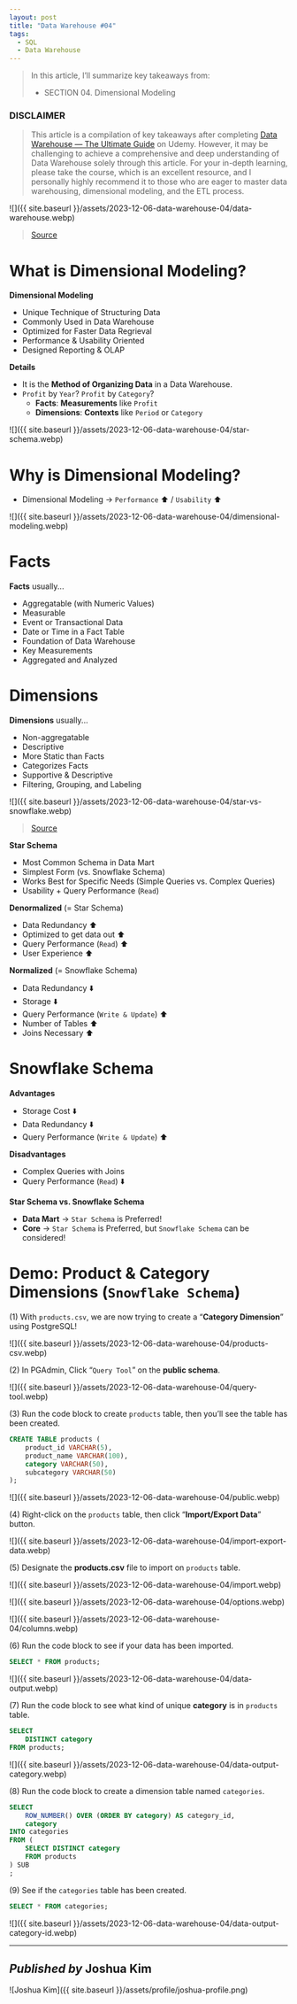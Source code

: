 ```yaml
---
layout: post
title: "Data Warehouse #04"
tags:
  - SQL
  - Data Warehouse
---
```


> In this article, I’ll summarize key takeaways from:
> -   SECTION 04. Dimensional Modeling

### DISCLAIMER
> This article is a compilation of key takeaways after completing  [Data Warehouse — The Ultimate Guide](https://www.udemy.com/course/data-warehouse-the-ultimate-guide/)  on Udemy. However, it may be challenging to achieve a comprehensive and deep understanding of Data Warehouse solely through this article. For your in-depth learning, please take the course, which is an excellent resource, and I personally highly recommend it to those who are eager to master data warehousing, dimensional modeling, and the ETL process.

![]({{ site.baseurl }}/assets/2023-12-06-data-warehouse-04/data-warehouse.webp)
> [Source](https://www.udemy.com/course/data-warehouse-the-ultimate-guide/)

# What is Dimensional Modeling?

**Dimensional Modeling**
* Unique Technique of Structuring Data
* Commonly Used in Data Warehouse
* Optimized for Faster Data Regrieval
* Performance & Usability Oriented
* Designed Reporting & OLAP

**Details**
-   It is the  **Method of Organizing Data**  in a Data Warehouse.
-   `Profit`  by  `Year`?  `Profit`  by  `Category`?
	-   **Facts**:  **Measurements**  like  `Profit`
	-   **Dimensions**:  **Contexts**  like  `Period`  or  `Category`

![]({{ site.baseurl }}/assets/2023-12-06-data-warehouse-04/star-schema.webp)

# Why is Dimensional Modeling?

-   Dimensional Modeling → `Performance` ⬆️ / `Usability` ⬆️

![]({{ site.baseurl }}/assets/2023-12-06-data-warehouse-04/dimensional-modeling.webp)

# Facts

**Facts** usually...
* Aggregatable (with Numeric Values)
* Measurable
* Event or Transactional Data
* Date or Time in a Fact Table
* Foundation of Data Warehouse
* Key Measurements
* Aggregated and Analyzed

# Dimensions

**Dimensions** usually...
* Non-aggregatable
* Descriptive
* More Static than Facts
* Categorizes Facts
* Supportive & Descriptive
* Filtering, Grouping, and Labeling

![]({{ site.baseurl }}/assets/2023-12-06-data-warehouse-04/star-vs-snowflake.webp)
> [Source](https://nidhig631.medium.com/star-schema-vs-snowflake-schema-78dc9424a8a2)

**Star Schema**
* Most Common Schema in Data Mart
* Simplest Form (vs. Snowflake Schema)
* Works Best for Specific Needs (Simple Queries vs. Complex Queries)
* Usability + Query Performance (`Read`)

**Denormalized** (= Star Schema)
-   Data Redundancy ⬆️
-   Optimized to get data out ⬆️
-   Query Performance (`Read`) ⬆️
-   User Experience ⬆️

**Normalized** (= Snowflake Schema)
-   Data Redundancy ⬇️
-   Storage ⬇️
-   Query Performance (`Write & Update`) ⬆️
-   Number of Tables ⬆️
-   Joins Necessary ⬆️

# Snowflake Schema

**Advantages**
-   Storage Cost ⬇️
-   Data Redundancy ⬇️
-   Query Performance (`Write & Update`) ⬆️

**Disadvantages**
-   Complex Queries with Joins
-   Query Performance (`Read`) ⬇️

**Star Schema vs. Snowflake Schema**
-   **Data Mart**  →  `Star Schema`  is Preferred!
-   **Core**  →  `Star Schema`  is Preferred, but  `Snowflake Schema`  can be considered!

# Demo: Product & Category Dimensions (`Snowflake Schema`)

(1) With  `products.csv`, we are now trying to create a “**Category Dimension**” using PostgreSQL!

![]({{ site.baseurl }}/assets/2023-12-06-data-warehouse-04/products-csv.webp)

(2) In PGAdmin, Click “`Query Tool`” on the  **public schema**.

![]({{ site.baseurl }}/assets/2023-12-06-data-warehouse-04/query-tool.webp)

(3) Run the code block to create  `products`  table, then you’ll see the table has been created.

```sql
CREATE TABLE products (  
    product_id VARCHAR(5),  
    product_name VARCHAR(100),  
    category VARCHAR(50),  
    subcategory VARCHAR(50)  
);
```

![]({{ site.baseurl }}/assets/2023-12-06-data-warehouse-04/public.webp)

(4) Right-click on the  `products`  table, then click “**Import/Export Data**” button.

![]({{ site.baseurl }}/assets/2023-12-06-data-warehouse-04/import-export-data.webp)

(5) Designate the  **products.csv**  file to import on  `products`  table.

![]({{ site.baseurl }}/assets/2023-12-06-data-warehouse-04/import.webp)

![]({{ site.baseurl }}/assets/2023-12-06-data-warehouse-04/options.webp)

![]({{ site.baseurl }}/assets/2023-12-06-data-warehouse-04/columns.webp)

(6) Run the code block to see if your data has been imported.

```sql
SELECT * FROM products;
```

![]({{ site.baseurl }}/assets/2023-12-06-data-warehouse-04/data-output.webp)

(7) Run the code block to see what kind of unique  **category**  is in  `products`  table.

```sql
SELECT  
    DISTINCT category  
FROM products;
```

![]({{ site.baseurl }}/assets/2023-12-06-data-warehouse-04/data-output-category.webp)

(8) Run the code block to create a dimension table named  `categories`.

```sql
SELECT  
    ROW_NUMBER() OVER (ORDER BY category) AS category_id,  
    category  
INTO categories  
FROM (  
    SELECT DISTINCT category  
    FROM products  
) SUB  
;
```

(9) See if the  `categories`  table has been created.

```sql
SELECT * FROM categories;
```

![]({{ site.baseurl }}/assets/2023-12-06-data-warehouse-04/data-output-category-id.webp)

---

## *Published by* Joshua Kim
![Joshua Kim]({{ site.baseurl }}/assets/profile/joshua-profile.png)